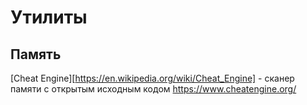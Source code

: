 # Утилиты

## Память

[Cheat Engine][https://en.wikipedia.org/wiki/Cheat_Engine] - сканер памяти с открытым исходным кодом https://www.cheatengine.org/  
